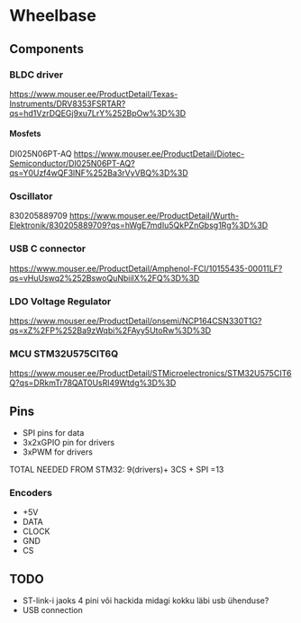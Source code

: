 # Wheelbase

## Components

### BLDC driver

https://www.mouser.ee/ProductDetail/Texas-Instruments/DRV8353FSRTAR?qs=hd1VzrDQEGj9xu7LrY%252BpOw%3D%3D

#### Mosfets

 DI025N06PT-AQ 
 https://www.mouser.ee/ProductDetail/Diotec-Semiconductor/DI025N06PT-AQ?qs=Y0Uzf4wQF3lNF%252Ba3rVyVBQ%3D%3D

### Oscillator

830205889709
https://www.mouser.ee/ProductDetail/Wurth-Elektronik/830205889709?qs=hWgE7mdIu5QkPZnGbsg1Rg%3D%3D

### USB C connector

https://www.mouser.ee/ProductDetail/Amphenol-FCI/10155435-00011LF?qs=vHuUswq2%252BswoQuNbiiIX%2FQ%3D%3D

### LDO Voltage Regulator
https://www.mouser.ee/ProductDetail/onsemi/NCP164CSN330T1G?qs=xZ%2FP%252Ba9zWqbi%2FAyy5UtoRw%3D%3D


### MCU STM32U575CIT6Q

https://www.mouser.ee/ProductDetail/STMicroelectronics/STM32U575CIT6Q?qs=DRkmTr78QAT0UsRl49Wtdg%3D%3D



## Pins

* SPI pins for data
* 3x2xGPIO pin for drivers
* 3xPWM for drivers


TOTAL NEEDED FROM STM32: 9(drivers)+ 3CS + SPI =13

### Encoders

* +5V
* DATA
* CLOCK
* GND
* CS


## TODO

* ST-link-i jaoks 4 pini või hackida midagi kokku läbi usb ühenduse?
* USB connection
